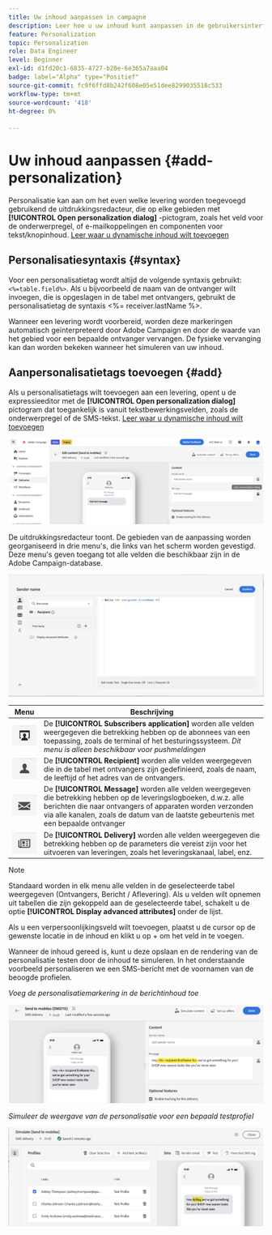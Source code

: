 ```yaml
---
title: Uw inhoud aanpassen in campagne
description: Leer hoe u uw inhoud kunt aanpassen in de gebruikersinterface van Adobe Campaign
feature: Personalization
topic: Personalization
role: Data Engineer
level: Beginner
exl-id: d1fd20c1-6835-4727-b20e-6e365a7aaa04
badge: label="Alpha" type="Positief"
source-git-commit: fc9f6ffd8b242f608e05e51dee8299035518c533
workflow-type: tm+mt
source-wordcount: '418'
ht-degree: 0%

---
```



# Uw inhoud aanpassen {#add-personalization}

Personalisatie kan aan om het even welke levering worden toegevoegd gebruikend de uitdrukkingsredacteur, die op elke gebieden met **[!UICONTROL Open personalization dialog]** -pictogram, zoals het veld voor de onderwerpregel, of e-mailkoppelingen en componenten voor tekst/knopinhoud. [Leer waar u dynamische inhoud wilt toevoegen](gs-personalization.md/#access)

## Personalisatiesyntaxis {#syntax}

Voor een personalisatietag wordt altijd de volgende syntaxis gebruikt: `<%=table.field%>`. Als u bijvoorbeeld de naam van de ontvanger wilt invoegen, die is opgeslagen in de tabel met ontvangers, gebruikt de personalisatietag de syntaxis &lt;%= receiver.lastName %>.

Wanneer een levering wordt voorbereid, worden deze markeringen automatisch geïnterpreteerd door Adobe Campaign en door de waarde van het gebied voor een bepaalde ontvanger vervangen. De fysieke vervanging kan dan worden bekeken wanneer het simuleren van uw inhoud.

## Aanpersonalisatietags toevoegen {#add}

Als u personalisatietags wilt toevoegen aan een levering, opent u de expressieeditor met de **[!UICONTROL Open personalization dialog]** pictogram dat toegankelijk is vanuit tekstbewerkingsvelden, zoals de onderwerpregel of de SMS-tekst. [Leer waar u dynamische inhoud wilt toevoegen](gs-personalization.md/#access)

![](assets/perso-access.png)

De uitdrukkingsredacteur toont. De gebieden van de aanpassing worden georganiseerd in drie menu&#39;s, die links van het scherm worden gevestigd. Deze menu&#39;s geven toegang tot alle velden die beschikbaar zijn in de Adobe Campaign-database.

![](assets/perso-insert-field.png)

| Menu | Beschrijving |
|-----|------------|
| ![](assets/do-not-localize/perso-subscribers-menu.png) | De **[!UICONTROL Subscribers application]** worden alle velden weergegeven die betrekking hebben op de abonnees van een toepassing, zoals de terminal of het besturingssysteem. *Dit menu is alleen beschikbaar voor pushmeldingen* |
| ![](assets/do-not-localize/perso-recipients-menu.png) | De **[!UICONTROL Recipient]** worden alle velden weergegeven die in de tabel met ontvangers zijn gedefinieerd, zoals de naam, de leeftijd of het adres van de ontvangers. |
| ![](assets/do-not-localize/perso-message-menu.png) | De **[!UICONTROL Message]** worden alle velden weergegeven die betrekking hebben op de leveringslogboeken, d.w.z. alle berichten die naar ontvangers of apparaten worden verzonden via alle kanalen, zoals de datum van de laatste gebeurtenis met een bepaalde ontvanger |
| ![](assets/do-not-localize/perso-delivery-menu.png) | De **[!UICONTROL Delivery]** worden alle velden weergegeven die betrekking hebben op de parameters die vereist zijn voor het uitvoeren van leveringen, zoals het leveringskanaal, label, enz. |

>[!NOTE]
>
>Standaard worden in elk menu alle velden in de geselecteerde tabel weergegeven (Ontvangers, Bericht / Aflevering). Als u velden wilt opnemen uit tabellen die zijn gekoppeld aan de geselecteerde tabel, schakelt u de optie **[!UICONTROL Display advanced attributes]** onder de lijst.

Als u een verpersoonlijkingsveld wilt toevoegen, plaatst u de cursor op de gewenste locatie in de inhoud en klikt u op + om het veld in te voegen.

Wanneer de inhoud gereed is, kunt u deze opslaan en de rendering van de personalisatie testen door de inhoud te simuleren. In het onderstaande voorbeeld personaliseren we een SMS-bericht met de voornamen van de beoogde profielen.

*Voeg de personalisatiemarkering in de berichtinhoud toe*

![](assets/perso-preview1.png)

*Simuleer de weergave van de personalisatie voor een bepaald testprofiel*

![](assets/perso-preview2.png)
